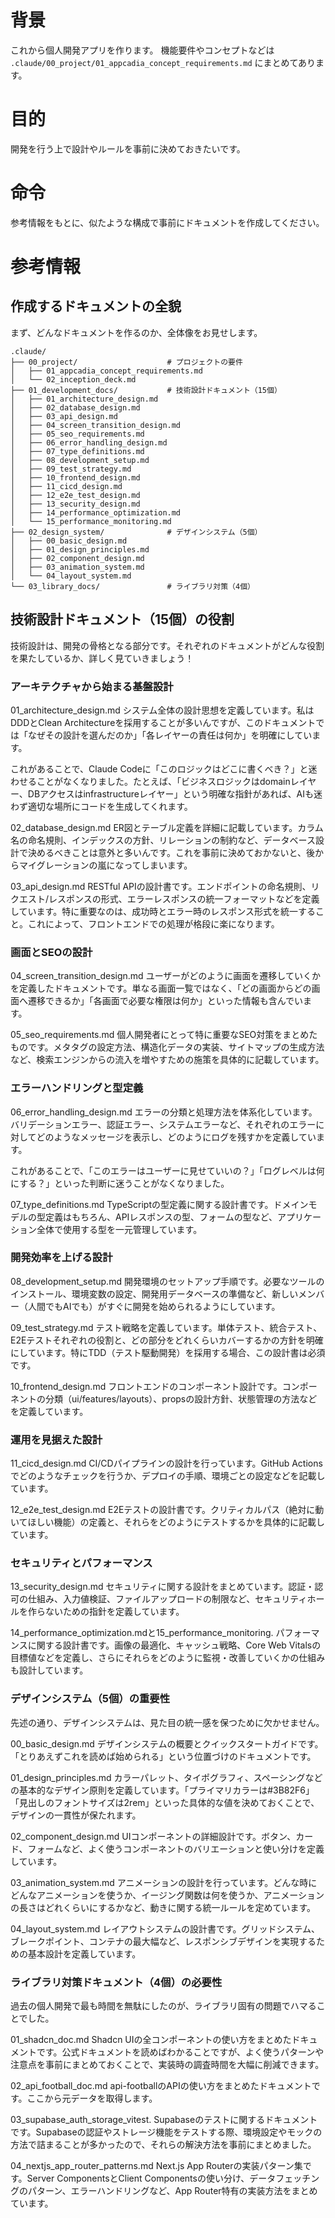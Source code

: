 # 背景
これから個人開発アプリを作ります。
機能要件やコンセプトなどは `.claude/00_project/01_appcadia_concept_requirements.md` にまとめてあります。

# 目的
開発を行う上で設計やルールを事前に決めておきたいです。

# 命令
参考情報をもとに、似たような構成で事前にドキュメントを作成してください。

# 参考情報
## 作成するドキュメントの全貌

まず、どんなドキュメントを作るのか、全体像をお見せします。

```
.claude/
├── 00_project/                    # プロジェクトの要件
│   ├── 01_appcadia_concept_requirements.md
│   └── 02_inception_deck.md
├── 01_development_docs/           # 技術設計ドキュメント（15個）
│   ├── 01_architecture_design.md
│   ├── 02_database_design.md
│   ├── 03_api_design.md
│   ├── 04_screen_transition_design.md
│   ├── 05_seo_requirements.md
│   ├── 06_error_handling_design.md
│   ├── 07_type_definitions.md
│   ├── 08_development_setup.md
│   ├── 09_test_strategy.md
│   ├── 10_frontend_design.md
│   ├── 11_cicd_design.md
│   ├── 12_e2e_test_design.md
│   ├── 13_security_design.md
│   ├── 14_performance_optimization.md
│   └── 15_performance_monitoring.md
├── 02_design_system/              # デザインシステム（5個）
│   ├── 00_basic_design.md
│   ├── 01_design_principles.md
│   ├── 02_component_design.md
│   ├── 03_animation_system.md
│   └── 04_layout_system.md
└── 03_library_docs/               # ライブラリ対策（4個）

```

## 技術設計ドキュメント（15個）の役割
技術設計は、開発の骨格となる部分です。それぞれのドキュメントがどんな役割を果たしているか、詳しく見ていきましょう！

### アーキテクチャから始まる基盤設計
01_architecture_design.md
システム全体の設計思想を定義しています。私はDDDとClean Architectureを採用することが多いんですが、このドキュメントでは「なぜその設計を選んだのか」「各レイヤーの責任は何か」を明確にしています。

これがあることで、Claude Codeに「このロジックはどこに書くべき？」と迷わせることがなくなりました。たとえば、「ビジネスロジックはdomainレイヤー、DBアクセスはinfrastructureレイヤー」という明確な指針があれば、AIも迷わず適切な場所にコードを生成してくれます。

02_database_design.md
ER図とテーブル定義を詳細に記載しています。カラム名の命名規則、インデックスの方針、リレーションの制約など、データベース設計で決めるべきことは意外と多いんです。これを事前に決めておかないと、後からマイグレーションの嵐になってしまいます。

03_api_design.md
RESTful APIの設計書です。エンドポイントの命名規則、リクエスト/レスポンスの形式、エラーレスポンスの統一フォーマットなどを定義しています。特に重要なのは、成功時とエラー時のレスポンス形式を統一すること。これによって、フロントエンドでの処理が格段に楽になります。

### 画面とSEOの設計
04_screen_transition_design.md
ユーザーがどのように画面を遷移していくかを定義したドキュメントです。単なる画面一覧ではなく、「どの画面からどの画面へ遷移できるか」「各画面で必要な権限は何か」といった情報も含んでいます。

05_seo_requirements.md
個人開発者にとって特に重要なSEO対策をまとめたものです。メタタグの設定方法、構造化データの実装、サイトマップの生成方法など、検索エンジンからの流入を増やすための施策を具体的に記載しています。

### エラーハンドリングと型定義
06_error_handling_design.md
エラーの分類と処理方法を体系化しています。バリデーションエラー、認証エラー、システムエラーなど、それぞれのエラーに対してどのようなメッセージを表示し、どのようにログを残すかを定義しています。

これがあることで、「このエラーはユーザーに見せていいの？」「ログレベルは何にする？」といった判断に迷うことがなくなりました。

07_type_definitions.md
TypeScriptの型定義に関する設計書です。ドメインモデルの型定義はもちろん、APIレスポンスの型、フォームの型など、アプリケーション全体で使用する型を一元管理しています。

### 開発効率を上げる設計
08_development_setup.md
開発環境のセットアップ手順です。必要なツールのインストール、環境変数の設定、開発用データベースの準備など、新しいメンバー（人間でもAIでも）がすぐに開発を始められるようにしています。

09_test_strategy.md
テスト戦略を定義しています。単体テスト、統合テスト、E2Eテストそれぞれの役割と、どの部分をどれくらいカバーするかの方針を明確にしています。特にTDD（テスト駆動開発）を採用する場合、この設計書は必須です。

10_frontend_design.md
フロントエンドのコンポーネント設計です。コンポーネントの分類（ui/features/layouts）、propsの設計方針、状態管理の方法などを定義しています。

### 運用を見据えた設計
11_cicd_design.md
CI/CDパイプラインの設計を行っています。GitHub Actionsでどのようなチェックを行うか、デプロイの手順、環境ごとの設定などを記載しています。

12_e2e_test_design.md
E2Eテストの設計書です。クリティカルパス（絶対に動いてほしい機能）の定義と、それらをどのようにテストするかを具体的に記載しています。

### セキュリティとパフォーマンス
13_security_design.md
セキュリティに関する設計をまとめています。認証・認可の仕組み、入力値検証、ファイルアップロードの制限など、セキュリティホールを作らないための指針を定義しています。

14_performance_optimization.mdと15_performance_monitoring.
パフォーマンスに関する設計書です。画像の最適化、キャッシュ戦略、Core Web Vitalsの目標値などを定義し、さらにそれらをどのように監視・改善していくかの仕組みも設計しています。

### デザインシステム（5個）の重要性
先述の通り、デザインシステムは、見た目の統一感を保つために欠かせません。

00_basic_design.md
デザインシステムの概要とクイックスタートガイドです。「とりあえずこれを読めば始められる」という位置づけのドキュメントです。

01_design_principles.md
カラーパレット、タイポグラフィ、スペーシングなどの基本的なデザイン原則を定義しています。「プライマリカラーは#3B82F6」「見出しのフォントサイズは2rem」といった具体的な値を決めておくことで、デザインの一貫性が保たれます。

02_component_design.md
UIコンポーネントの詳細設計です。ボタン、カード、フォームなど、よく使うコンポーネントのバリエーションと使い分けを定義しています。

03_animation_system.md
アニメーションの設計を行っています。どんな時にどんなアニメーションを使うか、イージング関数は何を使うか、アニメーションの長さはどれくらいにするかなど、動きに関する統一ルールを定めています。

04_layout_system.md
レイアウトシステムの設計書です。グリッドシステム、ブレークポイント、コンテナの最大幅など、レスポンシブデザインを実現するための基本設計を定義しています。

### ライブラリ対策ドキュメント（4個）の必要性
過去の個人開発で最も時間を無駄にしたのが、ライブラリ固有の問題でハマることでした。

01_shadcn_doc.md
Shadcn UIの全コンポーネントの使い方をまとめたドキュメントです。公式ドキュメントを読めばわかることですが、よく使うパターンや注意点を事前にまとめておくことで、実装時の調査時間を大幅に削減できます。

02_api_football_doc.md
api-footballのAPIの使い方をまとめたドキュメントです。ここから元データを取得します。

03_supabase_auth_storage_vitest.
Supabaseのテストに関するドキュメントです。Supabaseの認証やストレージ機能をテストする際、環境設定やモックの方法で詰まることが多かったので、それらの解決方法を事前にまとめました。

04_nextjs_app_router_patterns.md
Next.js App Routerの実装パターン集です。Server ComponentsとClient Componentsの使い分け、データフェッチングのパターン、エラーハンドリングなど、App Router特有の実装方法をまとめています。

